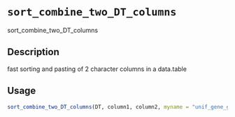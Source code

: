 # `sort_combine_two_DT_columns`

sort_combine_two_DT_columns


## Description

fast sorting and pasting of 2 character columns in a data.table


## Usage

```r
sort_combine_two_DT_columns(DT, column1, column2, myname = "unif_gene_gene")
```


